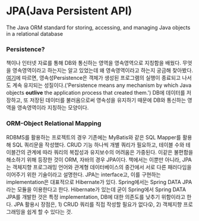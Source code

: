 # JPA(Java Persistent API)
The Java ORM standard for storing, accessing, and managing Java objects in a relational database

### Persistence?
책이나 인터넷 자료를 통해 DB와 통신하는 영역을 영속영역으로 지칭함을 배웠다. 무엇을 영속영역이라고 하는지는 알고 있었는데 왜 영속영역이라고 하는지 궁금해 찾아봤다. [여기](https://www.infoworld.com/article/3379043/what-is-jpa-introduction-to-the-java-persistence-api.html)에 따르면, 영속성Persistence은 객체가 생성된 프로그램의 실행이 종료되고 나서도 계속 유지되는 성질이다.('Persistence means any mechanism by which Java objects **outlive** the application process that created them.') DB에 데이터를 저장하고, 또 저장된 데이터를 불러옴으로써 영속성을 유지하기 때문에 DB와 통신하는 영역을 영속영역이라 지칭하는 모양이다. 

### ORM-Object Relational Mapping
RDBMS를 활용하는 프로젝트의 경우 기존에는 MyBatis와 같은 SQL Mapper를 활용해 SQL 쿼리문을 작성했다. CRUD 기능 하나씩 개별 쿼리가 필요하고, 테이블 수와 테이블간의 관계에 따라 쿼리의 복잡성과 유지보수의 어려움은 가중된다. 이같은 불편함을 해소하기 위해 등장한 것이 ORM, 자바의 경우 JPA이다. 책에서는 이뿐만 아니라, JPA는 객체지향 프로그래밍 언어와 관계형 데이터베이스의 중간에서 서로 다른 패러다임을 이어주기 위한 기술이라고 설명한다. JPA는 interface고, 이를 구현하는 implementation은 대표적으로 Hibernate가 있다. Spring에서는 Spring DATA JPA라는 모듈을 이용한다고 한다. Hibernate가 있는데 굳이 Spring에서 Spring DATA JPA를 개발한 것은 특정 implementation, DB에 대한 의존도를 낮추기 위함이라고 한다. JPA 활용시 장점은, 1) CRUD 쿼리를 직접 작성할 필요가 없다😲, 2) 객체지향 프로그래밍을 쉽게 할 수 있다는 것.



